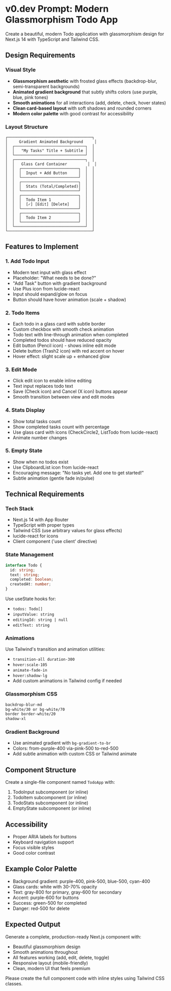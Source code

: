 # v0.dev Prompt: Modern Glassmorphism Todo App

Create a beautiful, modern Todo application with glassmorphism design for Next.js 14 with TypeScript and Tailwind CSS.

## Design Requirements

### Visual Style
- **Glassmorphism aesthetic** with frosted glass effects (backdrop-blur, semi-transparent backgrounds)
- **Animated gradient background** that subtly shifts colors (use purple, blue, pink tones)
- **Smooth animations** for all interactions (add, delete, check, hover states)
- **Clean card-based layout** with soft shadows and rounded corners
- **Modern color palette** with good contrast for accessibility

### Layout Structure
```
┌─────────────────────────────────────┐
│     Gradient Animated Background     │
│  ┌───────────────────────────────┐  │
│  │   "My Tasks" Title + Subtitle │  │
│  └───────────────────────────────┘  │
│  ┌───────────────────────────────┐  │
│  │   Glass Card Container         │  │
│  │  ┌─────────────────────────┐  │  │
│  │  │  Input + Add Button     │  │  │
│  │  └─────────────────────────┘  │  │
│  │  ┌─────────────────────────┐  │  │
│  │  │  Stats (Total/Completed)│  │  │
│  │  └─────────────────────────┘  │  │
│  │  ┌─────────────────────────┐  │  │
│  │  │  Todo Item 1            │  │  │
│  │  │  [✓] [Edit] [Delete]    │  │  │
│  │  └─────────────────────────┘  │  │
│  │  ┌─────────────────────────┐  │  │
│  │  │  Todo Item 2            │  │  │
│  │  └─────────────────────────┘  │  │
│  └───────────────────────────────┘  │
└─────────────────────────────────────┘
```

## Features to Implement

### 1. Add Todo Input
- Modern text input with glass effect
- Placeholder: "What needs to be done?"
- "Add Task" button with gradient background
- Use Plus icon from lucide-react
- Input should expand/glow on focus
- Button should have hover animation (scale + shadow)

### 2. Todo Items
- Each todo in a glass card with subtle border
- Custom checkbox with smooth check animation
- Todo text with line-through animation when completed
- Completed todos should have reduced opacity
- Edit button (Pencil icon) - shows inline edit mode
- Delete button (Trash2 icon) with red accent on hover
- Hover effect: slight scale up + enhanced glow

### 3. Edit Mode
- Click edit icon to enable inline editing
- Text input replaces todo text
- Save (Check icon) and Cancel (X icon) buttons appear
- Smooth transition between view and edit modes

### 4. Stats Display
- Show total tasks count
- Show completed tasks count with percentage
- Use glass card with icons (CheckCircle2, ListTodo from lucide-react)
- Animate number changes

### 5. Empty State
- Show when no todos exist
- Use ClipboardList icon from lucide-react
- Encouraging message: "No tasks yet. Add one to get started!"
- Subtle animation (gentle fade in/pulse)

## Technical Requirements

### Tech Stack
- Next.js 14 with App Router
- TypeScript with proper types
- Tailwind CSS (use arbitrary values for glass effects)
- lucide-react for icons
- Client component ('use client' directive)

### State Management
```typescript
interface Todo {
  id: string;
  text: string;
  completed: boolean;
  createdAt: number;
}
```

Use useState hooks for:
- `todos: Todo[]`
- `inputValue: string`
- `editingId: string | null`
- `editText: string`

### Animations
Use Tailwind's transition and animation utilities:
- `transition-all duration-300`
- `hover:scale-105`
- `animate-fade-in`
- `hover:shadow-lg`
- Add custom animations in Tailwind config if needed

### Glassmorphism CSS
```css
backdrop-blur-md
bg-white/30 or bg-white/70
border border-white/20
shadow-xl
```

### Gradient Background
- Use animated gradient with `bg-gradient-to-br`
- Colors: from-purple-400 via-pink-500 to-red-500
- Add subtle animation with custom CSS or Tailwind animate

## Component Structure

Create a single-file component named `TodoApp` with:
1. TodoInput subcomponent (or inline)
2. TodoItem subcomponent (or inline) 
3. TodoStats subcomponent (or inline)
4. EmptyState subcomponent (or inline)

## Accessibility
- Proper ARIA labels for buttons
- Keyboard navigation support
- Focus visible styles
- Good color contrast

## Example Color Palette
- Background gradient: purple-400, pink-500, blue-500, cyan-400
- Glass cards: white with 30-70% opacity
- Text: gray-800 for primary, gray-600 for secondary
- Accent: purple-600 for buttons
- Success: green-500 for completed
- Danger: red-500 for delete

## Expected Output
Generate a complete, production-ready Next.js component with:
- Beautiful glassmorphism design
- Smooth animations throughout
- All features working (add, edit, delete, toggle)
- Responsive layout (mobile-friendly)
- Clean, modern UI that feels premium

Please create the full component code with inline styles using Tailwind CSS classes.
